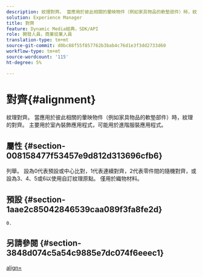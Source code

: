 ```yaml
---
description: 紋理對齊。 當應用於彼此相關的暈映物件（例如家具物品的軟墊部件）時，紋理的對齊。 主要用於室內裝飾應用程式，可能用於進階服裝應用程式。
solution: Experience Manager
title: 對齊
feature: Dynamic Media經典，SDK/API
role: 開發人員，商業從業人員
translation-type: tm+mt
source-git-commit: d0bc88f55f857762b3bab4c76d1e3f3dd2733d60
workflow-type: tm+mt
source-wordcount: '115'
ht-degree: 5%

---
```



# 對齊{#alignment}

紋理對齊。 當應用於彼此相關的暈映物件（例如家具物品的軟墊部件）時，紋理的對齊。 主要用於室內裝飾應用程式，可能用於進階服裝應用程式。

## 屬性 {#section-008158477f53457e9d812d313696cfb6}

列舉。 設為0代表預設或中心比對，1代表連續對齊，2代表零件間的隨機對齊，或設為3、4、5或6以使用自訂紋理原點。 僅用於織物材料。

## 預設 {#section-1aae2c85042846539caa089f3fa8fe2d}

`0.`

## 另請參閱 {#section-3848d074c5a54c9885e7dc074f6eeec1}

[align=](../../../../../ir-api/http-protocol/image-rendering-api-ref/c-ir-http-protocol-ref/c-ir-http-protocol-command-reference/r-ir-align.md#reference-4d63baa522ce42f9b15167ba34c5c6a7)
